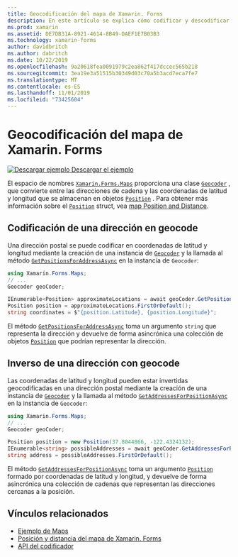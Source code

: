 ```yaml
---
title: Geocodificación del mapa de Xamarin. Forms
description: En este artículo se explica cómo codificar y descodificar datos de mapas geocode mediante la clase de Geocoder de Xamarin. Forms. Maps.
ms.prod: xamarin
ms.assetid: DE7DB31A-8921-4614-8B49-DAEF1E7B03B3
ms.technology: xamarin-forms
author: davidbritch
ms.author: dabritch
ms.date: 10/22/2019
ms.openlocfilehash: 9a20618fea0091979c2ea862f417dccec565b218
ms.sourcegitcommit: 3ea19e3a51515b30349d03c70a5b3acd7eca7fe7
ms.translationtype: MT
ms.contentlocale: es-ES
ms.lasthandoff: 11/01/2019
ms.locfileid: "73425604"
---
```

# <a name="xamarinforms-map-geocoding"></a>Geocodificación del mapa de Xamarin. Forms

[![Descargar ejemplo](~/media/shared/download.png) Descargar el ejemplo](https://docs.microsoft.com/samples/xamarin/xamarin-forms-samples/workingwithmaps)

El espacio de nombres [`Xamarin.Forms.Maps`](xref:Xamarin.Forms.Maps) proporciona una clase [`Geocoder`](xref:Xamarin.Forms.Maps.Geocoder) , que convierte entre las direcciones de cadena y las coordenadas de latitud y longitud que se almacenan en objetos [`Position`](xref:Xamarin.Forms.Maps.Position) . Para obtener más información sobre el [`Position`](xref:Xamarin.Forms.Maps.Position) struct, vea [map Position and Distance](position-distance.md).

## <a name="geocode-an-address"></a>Codificación de una dirección en geocode

Una dirección postal se puede codificar en coordenadas de latitud y longitud mediante la creación de una instancia de [`Geocoder`](xref:Xamarin.Forms.Maps.Geocoder) y la llamada al método [`GetPositionsForAddressAsync`](xref:Xamarin.Forms.Maps.Geocoder.GetPositionsForAddressAsync*) en la instancia de `Geocoder`:

```csharp
using Xamarin.Forms.Maps;
// ...
Geocoder geoCoder;

IEnumerable<Position> approximateLocations = await geoCoder.GetPositionsForAddressAsync("Pacific Ave, San Francisco, California");
Position position = approximateLocations.FirstOrDefault();
string coordinates = $"{position.Latitude}, {position.Longitude}";
```

El método [`GetPositionsForAddressAsync`](xref:Xamarin.Forms.Maps.Geocoder.GetPositionsForAddressAsync*) toma un argumento `string` que representa la dirección y devuelve de forma asincrónica una colección de objetos [`Position`](xref:Xamarin.Forms.Maps.Position) que podrían representar la dirección.

## <a name="reverse-geocode-an-address"></a>Inverso de una dirección con geocode

Las coordenadas de latitud y longitud pueden estar invertidas geocodificadas en una dirección postal mediante la creación de una instancia de [`Geocoder`](xref:Xamarin.Forms.Maps.Geocoder) y la llamada al método [`GetAddressesForPositionAsync`](xref:Xamarin.Forms.Maps.Geocoder.GetAddressesForPositionAsync*) en la instancia de `Geocoder`:

```csharp
using Xamarin.Forms.Maps;
// ...
Geocoder geoCoder;

Position position = new Position(37.8044866, -122.4324132);
IEnumerable<string> possibleAddresses = await geoCoder.GetAddressesForPositionAsync(position);
string address = possibleAddresses.FirstOrDefault();
```

El método [`GetAddressesForPositionAsync`](xref:Xamarin.Forms.Maps.Geocoder.GetAddressesForPositionAsync*) toma un argumento [`Position`](xref:Xamarin.Forms.Maps.Position) formado por coordenadas de latitud y longitud, y devuelve de forma asincrónica una colección de cadenas que representan las direcciones cercanas a la posición.

## <a name="related-links"></a>Vínculos relacionados

- [Ejemplo de Maps](https://docs.microsoft.com/samples/xamarin/xamarin-forms-samples/workingwithmaps)
- [Posición y distancia del mapa de Xamarin. Forms](position-distance.md)
- [API del codificador](xref:Xamarin.Forms.Maps.Geocoder)
